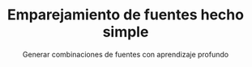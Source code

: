 ---
headMetaData: 
    title: Medellín Digital Tribe
    description: Una comunidad de emprendedores y artistas digitales
    
    
title: "Emparejamiento de fuentes hecho simple"
subtitle: "Generar combinaciones de fuentes con aprendizaje profundo"
paragraph: >-
    Haz clic en (Generar) para crear un nuevo emparejamiento de fuentes, (Bloquear) para bloquear las fuentes que
    quieres mantener, y (Editar) para elegir una fuente manualmente. El texto es
    editable, intenta reemplazarlo con el nombre de tu empresa u
    otra copia. El objetivo
    del emparejamiento de fuentes es seleccionar fuentes que compartan un tema general pero
    que tengan un contraste agradable. Qué fuentes funcionan juntas es en gran medida una cuestión de
    intuición, pero abordamos este problema con una red neuronal. Consulta Github para
    más detalles técnicos.
---